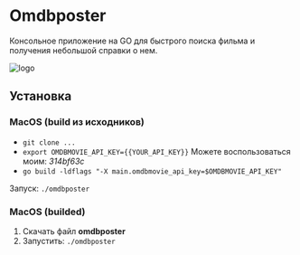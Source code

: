 # Omdbposter 

Консольное приложение на GO для быстрого поиска фильма и получения небольшой справки о нем.

![logo](demonstration.gif) 

## Установка

### MacOS (build из исходников)

- `git clone ...`
- `export OMDBMOVIE_API_KEY={{YOUR_API_KEY}}` Можете воспользоваться моим: *314bf63c*
- `go build -ldflags "-X main.omdbmovie_api_key=$OMDBMOVIE_API_KEY"`

Запуск: `./omdbposter`

### MacOS (builded)

1. Скачать файл **omdbposter**
2. Запустить: `./omdbposter`
